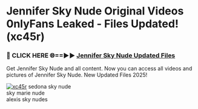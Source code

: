 # Jennifer Sky Nude Original Videos 0nlyFans Leaked - Files Updated! (xc45r)

<h3>🔴 CLICK HERE 🌐==►► <a href="https://tinyurl.com/52m3yx9h" rel="nofollow">Jennifer Sky Nude Updated Files</a></h3>

Get Jennifer Sky Nude and all content. Now you can access all videos and pictures of Jennifer Sky Nude. New Updated Files 2025!

[![xc45r](https://i.imgur.com/TnHtlc8.gif)](https://tinyurl.com/52m3yx9h)
sedona sky nude<br>
sky marie nude<br>
alexis sky nudes